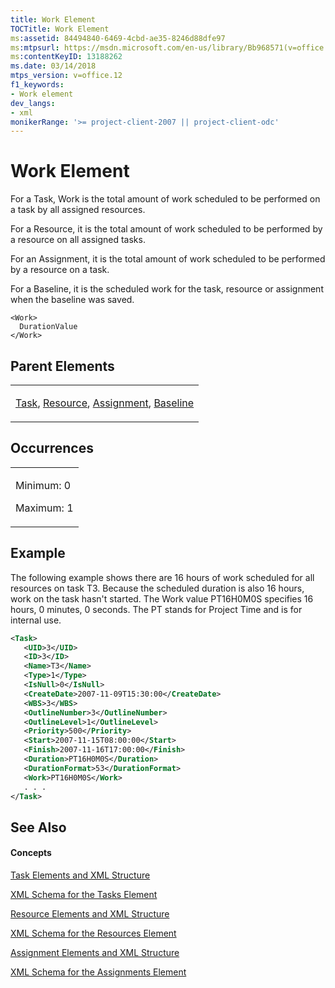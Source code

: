 ```yaml
---
title: Work Element
TOCTitle: Work Element
ms:assetid: 84494840-6469-4cbd-ae35-8246d88dfe97
ms:mtpsurl: https://msdn.microsoft.com/en-us/library/Bb968571(v=office.12)
ms:contentKeyID: 13188262
ms.date: 03/14/2018
mtps_version: v=office.12
f1_keywords:
- Work element
dev_langs:
- xml
monikerRange: '>= project-client-2007 || project-client-odc'
---
```


# Work Element




For a Task, Work is the total amount of work scheduled to be performed on a task by all assigned resources.

For a Resource, it is the total amount of work scheduled to be performed by a resource on all assigned tasks.

For an Assignment, it is the total amount of work scheduled to be performed by a resource on a task.

For a Baseline, it is the scheduled work for the task, resource or assignment when the baseline was saved.

    <Work>
      DurationValue
    </Work>

## Parent Elements

<table>
<colgroup>
<col style="width: 100%" />
</colgroup>
<tbody>
<tr class="odd">
<td><p><a href="task-element.md">Task</a>, <a href="resource-element.md">Resource</a>, <a href="assignment-element.md">Assignment</a>, <a href="baseline-element.md">Baseline</a></p></td>
</tr>
</tbody>
</table>

## Occurrences

<table>
<colgroup>
<col style="width: 100%" />
</colgroup>
<tbody>
<tr class="odd">
<td><p>Minimum: 0</p>
<p>Maximum: 1</p></td>
</tr>
</tbody>
</table>

## Example

The following example shows there are 16 hours of work scheduled for all resources on task T3. Because the scheduled duration is also 16 hours, work on the task hasn't started. The Work value PT16H0M0S specifies 16 hours, 0 minutes, 0 seconds. The PT stands for Project Time and is for internal use.

``` xml
<Task>
   <UID>3</UID>
   <ID>3</ID>
   <Name>T3</Name>
   <Type>1</Type>
   <IsNull>0</IsNull>
   <CreateDate>2007-11-09T15:30:00</CreateDate>
   <WBS>3</WBS>
   <OutlineNumber>3</OutlineNumber>
   <OutlineLevel>1</OutlineLevel>
   <Priority>500</Priority>
   <Start>2007-11-15T08:00:00</Start>
   <Finish>2007-11-16T17:00:00</Finish>
   <Duration>PT16H0M0S</Duration>
   <DurationFormat>53</DurationFormat>
   <Work>PT16H0M0S</Work>
   . . .
</Task>
```

## See Also

#### Concepts

[Task Elements and XML Structure](task-elements-and-xml-structure.md)

[XML Schema for the Tasks Element](xml-schema-for-the-tasks-element.md)

[Resource Elements and XML Structure](resource-elements-and-xml-structure.md)

[XML Schema for the Resources Element](xml-schema-for-the-resources-element.md)

[Assignment Elements and XML Structure](assignment-elements-and-xml-structure.md)

[XML Schema for the Assignments Element](xml-schema-for-the-assignments-element.md)

